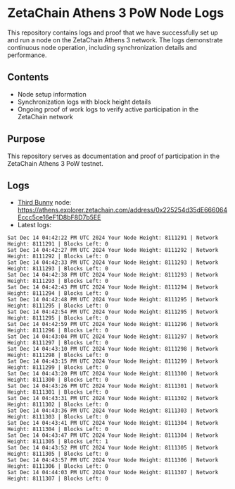 # ZetaChain Athens 3 PoW Node Logs
This repository contains logs and proof that we have successfully set up and run a node on the ZetaChain Athens 3 network. The logs demonstrate continuous node operation, including synchronization details and performance.

## Contents
- Node setup information
- Synchronization logs with block height details
- Ongoing proof of work logs to verify active participation in the ZetaChain network

## Purpose
This repository serves as documentation and proof of participation in the ZetaChain Athens 3 PoW testnet.

## Logs

- [Third Bunny](https://thirdbunny.xyz/) node: https://athens.explorer.zetachain.com/address/0x225254d35dE666064Eccc5ce16eF1D8bF8D7b5EE
- Latest logs:
```
Sat Dec 14 04:42:22 PM UTC 2024 Your Node Height: 8111291 | Network Height: 8111291 | Blocks Left: 0
Sat Dec 14 04:42:27 PM UTC 2024 Your Node Height: 8111292 | Network Height: 8111292 | Blocks Left: 0
Sat Dec 14 04:42:33 PM UTC 2024 Your Node Height: 8111293 | Network Height: 8111293 | Blocks Left: 0
Sat Dec 14 04:42:38 PM UTC 2024 Your Node Height: 8111293 | Network Height: 8111293 | Blocks Left: 0
Sat Dec 14 04:42:43 PM UTC 2024 Your Node Height: 8111294 | Network Height: 8111294 | Blocks Left: 0
Sat Dec 14 04:42:48 PM UTC 2024 Your Node Height: 8111295 | Network Height: 8111295 | Blocks Left: 0
Sat Dec 14 04:42:54 PM UTC 2024 Your Node Height: 8111295 | Network Height: 8111295 | Blocks Left: 0
Sat Dec 14 04:42:59 PM UTC 2024 Your Node Height: 8111296 | Network Height: 8111296 | Blocks Left: 0
Sat Dec 14 04:43:04 PM UTC 2024 Your Node Height: 8111297 | Network Height: 8111297 | Blocks Left: 0
Sat Dec 14 04:43:10 PM UTC 2024 Your Node Height: 8111298 | Network Height: 8111298 | Blocks Left: 0
Sat Dec 14 04:43:15 PM UTC 2024 Your Node Height: 8111299 | Network Height: 8111299 | Blocks Left: 0
Sat Dec 14 04:43:20 PM UTC 2024 Your Node Height: 8111300 | Network Height: 8111300 | Blocks Left: 0
Sat Dec 14 04:43:26 PM UTC 2024 Your Node Height: 8111301 | Network Height: 8111301 | Blocks Left: 0
Sat Dec 14 04:43:31 PM UTC 2024 Your Node Height: 8111302 | Network Height: 8111302 | Blocks Left: 0
Sat Dec 14 04:43:36 PM UTC 2024 Your Node Height: 8111303 | Network Height: 8111303 | Blocks Left: 0
Sat Dec 14 04:43:41 PM UTC 2024 Your Node Height: 8111304 | Network Height: 8111304 | Blocks Left: 0
Sat Dec 14 04:43:47 PM UTC 2024 Your Node Height: 8111304 | Network Height: 8111305 | Blocks Left: 1
Sat Dec 14 04:43:52 PM UTC 2024 Your Node Height: 8111305 | Network Height: 8111305 | Blocks Left: 0
Sat Dec 14 04:43:57 PM UTC 2024 Your Node Height: 8111306 | Network Height: 8111306 | Blocks Left: 0
Sat Dec 14 04:44:03 PM UTC 2024 Your Node Height: 8111307 | Network Height: 8111307 | Blocks Left: 0
```
